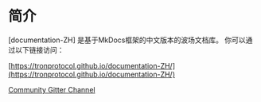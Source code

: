 # 简介
[documentation-ZH] 是基于MkDocs框架的中文版本的波场文档库。 你可以通过以下链接访问：  
   
[https://tronprotocol.github.io/documentation-ZH/](https://tronprotocol.github.io/documentation-ZH/)   

[Community Gitter Channel](https://gitter.im/tronprotocol/documentation)  